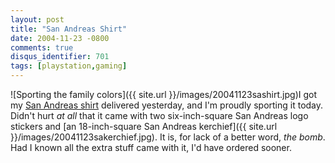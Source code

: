 ```yaml
---
layout: post
title: "San Andreas Shirt"
date: 2004-11-23 -0800
comments: true
disqus_identifier: 701
tags: [playstation,gaming]
---
```

![Sporting the family
colors]({{ site.url }}/images/20041123sashirt.jpg)I
got my [San Andreas
shirt](http://store.yahoo.com/rockstarwarehouse/sanandreastee.html)
delivered yesterday, and I'm proudly sporting it today. Didn't hurt *at
all* that it came with two six-inch-square San Andreas logo stickers and
[an 18-inch-square San Andreas
kerchief]({{ site.url }}/images/20041123sakerchief.jpg).
It is, for lack of a better word, *the bomb*. Had I known all the extra
stuff came with it, I'd have ordered sooner.

